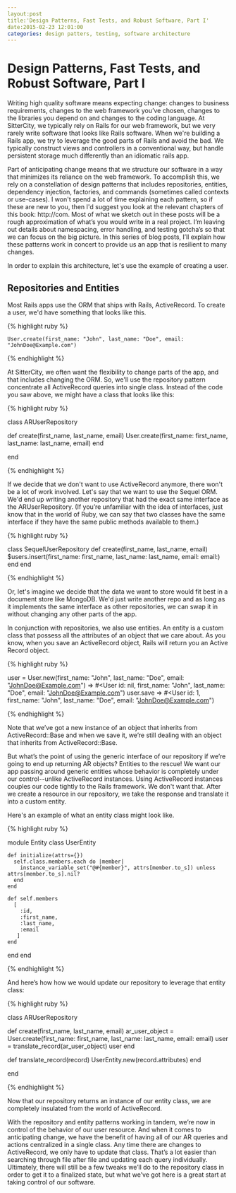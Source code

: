 ```yaml
---
layout:post
title:'Design Patterns, Fast Tests, and Robust Software, Part I'
date:2015-02-23 12:01:00
categories: design patters, testing, software architecture
---
```


<meta charset="utf-8">
<!-- not sure this charset isn't pulled in from _includes --> 

# Design Patterns, Fast Tests, and Robust Software, Part I

Writing high quality software means expecting change: changes to business requirements, changes to the web framework you’ve chosen, changes to the libraries you depend on and changes to the coding language.  At SitterCity, we typically rely on Rails for our web framework, but we very rarely write software that looks like Rails software.  When we're building a Rails app, we try to leverage the good parts of Rails and avoid the bad.  We typically construct views and controllers in a conventional way, but handle persistent storage much differently than an idiomatic rails app.

Part of anticipating change means that we structure our software in a way that minimizes its reliance on the web framework.  To accomplish this, we rely on a constellation of design patterns that includes repositories, entities, dependency injection, factories, and commands (sometimes called contexts or use-cases).  I won't spend a lot of time explaining each pattern, so if these are new to you, then I'd suggest you look at the relevant chapters of this book: http://com.  Most of what we sketch out in these posts will be a rough approximation of what’s you would write in a real project.  I’m leaving out details about namespacing, error handling, and testing gotcha’s so that we can focus on the big picture. In this series of blog posts, I’ll explain how these patterns work in concert to provide us an app that is resilient to many changes.

In order to explain this architecture, let's use the example of creating a user.  

## Repositories and Entities

Most Rails apps use the ORM that ships with Rails, ActiveRecord.  To create a user, we'd have something that looks like this.

{% highlight ruby %}

    User.create(first_name: "John", last_name: "Doe", email: "JohnDoe@Example.com")

{% endhighlight %}

At SitterCity, we often want the flexibility to change parts of the app, and that includes changing the ORM.  So, we'll use the repository pattern concentrate all ActiveRecord queries into single class.  Instead of the code you saw above, we might have a class that looks like this:


{% highlight ruby %}

class ARUserRepository

  def create(first_name, last_name, email)
    User.create(first_name: first_name, last_name: last_name, email)
  end

end

{% endhighlight %}

If we decide that we don't want to use ActiveRecord anymore, there won't be a lot of work involved.  Let's say that we want to use the Sequel ORM.  We'd end up writing another repository that had the exact same interface as the ARUserRepository.  (If you’re unfamiliar with the idea of interfaces, just know that in the world of Ruby, we can say that two classes have the same interface if they have the same public methods available to them.)

{% highlight ruby %}

class SequelUserRepository
  def create(first_name, last_name, email)
    $users.insert(first_name: first_name, last_name: last_name, email: email:)
  end
end

{% endhighlight %}
 
Or, let's imagine we decide that the data we want to store would fit best in a document store like MongoDB.  We'd just write another repo and as long as it implements the same interface as other repositories, we can swap it in without changing any other parts of the app.

In conjunction with repositories, we also use entities.  An entity is a custom class that possess all the attributes of an object that we care about.  As you know, when you save an ActiveRecord object,  Rails will return you an Active Record object. 


{% highlight ruby %}

user = User.new(first_name: "John", last_name: "Doe", email: "JohnDoe@Example.com")
=> #<User id: nil, first_name: "John", last_name: "Doe", email: "JohnDoe@Example.com")
user.save
=> #<User id: 1, first_name: "John", last_name: "Doe", email: "JohnDoe@Example.com")

{% endhighlight %}

Note that we’ve got a new instance of an object that inherits from ActiveRecord::Base and when we save it, we’re still dealing with an object that inherits from ActiveRecord::Base.

But what’s the point of using the generic interface of our repository if we’re going to end up returning AR objects? 
Entities to the rescue!  We want our app passing around generic entities whose behavior is completely under our control--unlike ActiveRecord instances.  Using ActiveRecord instances couples our code tightly to the Rails framework.  We don't want that.  After we create a resource in our repository, we take the response and translate it into a custom entity.  

Here's an example of what an entity class might look like.


{% highlight ruby %}

module Entity
  class UserEntity

    def initialize(attrs={})
      self.class.members.each do |member|
        instance_variable_set("@#{member}", attrs[member.to_s]) unless attrs[member.to_s].nil?
      end
    end

    def self.members
      [
        :id,
        :first_name,
        :last_name,
        :email
       ]
    end

  end
end

{% endhighlight %}

And here’s how how we would update our repository to leverage that entity class:

{% highlight ruby %}

class ARUserRepository

  def create(first_name, last_name, email)
    ar_user_object = User.create(first_name: first_name, last_name: last_name, email: email)
    user = translate_record(ar_user_object)
    user
  end

  def translate_record(record)
    UserEntity.new(record.attributes)
  end

end

{% endhighlight %}

Now that our repository returns an instance of our entity class, we are completely insulated from the world of ActiveRecord.  

With the repository and entity patterns working in tandem, we’re now in control of the behavior of our user resource.  And when it comes to anticipating change, we have the benefit of having all of our AR queries and actions centralized in a single class.  Any time there are changes to ActiveRecord, we only have to update that class.  That’s a lot easier than searching through file after file and updating each query individually.  Ultimately, there will still be a few tweaks we’ll do to the repository class in order to get it to a finalized state, but what we’ve got here is a great start at taking control of our software.
